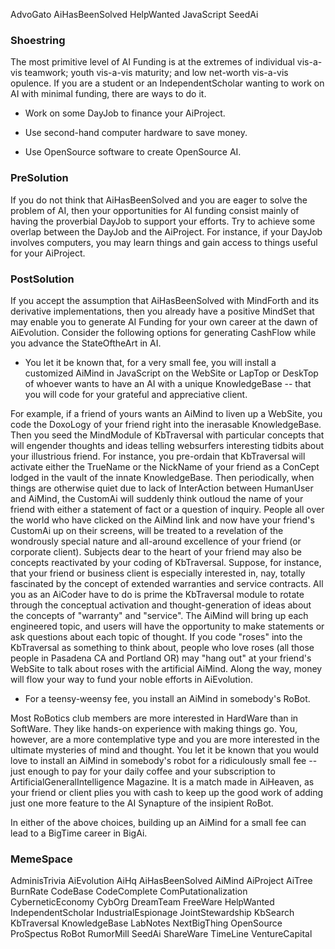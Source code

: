 AdvoGato AiHasBeenSolved HelpWanted JavaScript SeedAi

### Shoestring ###

The most primitive level of AI Funding is at the extremes of individual vis-a-vis teamwork; youth vis-a-vis maturity; and low net-worth vis-a-vis opulence. If you are a student or an IndependentScholar wanting to work on AI with minimal funding, there are ways to do it.

- Work on some DayJob to finance your AiProject.

- Use second-hand computer hardware to save money.

- Use OpenSource software to create OpenSource AI.


### PreSolution ###

If you do not think that AiHasBeenSolved and you are eager to solve the problem of AI, then your opportunities for AI funding consist mainly of having the proverbial DayJob to support your efforts. Try to achieve some overlap between the DayJob and the AiProject. For instance, if your DayJob involves computers, you may learn things and gain access to things useful for your AiProject.


### PostSolution ###

If you accept the assumption that AiHasBeenSolved with MindForth and its derivative implementations, then you already have a positive MindSet that may enable you to generate AI Funding for your own career at the dawn of AiEvolution. Consider the following options for generating CashFlow while you advance the StateOftheArt in AI.

  * You let it be known that, for a very small fee, you will install a customized AiMind in JavaScript on the WebSite or LapTop or DeskTop of whoever wants to have an AI with a unique KnowledgeBase -- that you will code for your grateful and appreciative client.

For example, if a friend of yours wants an AiMind to liven up a WebSite, you code the DoxoLogy of your friend right into the inerasable KnowledgeBase. Then you seed the MindModule of KbTraversal with particular concepts that will engender thoughts and ideas telling websurfers interesting tidbits about your illustrious friend. For instance, you pre-ordain that KbTraversal will activate either the TrueName or the NickName of your friend as a ConCept lodged in the vault of the innate KnowledgeBase. Then periodically, when things are otherwise quiet due to lack of InterAction between HumanUser and AiMind, the CustomAi will suddenly think outloud the name of your friend with either a statement of fact or a question of inquiry. People all over the world who have clicked on the AiMind link and now have your friend's CustomAi up on their screens, will be treated to a revelation of the wondrously special nature and all-around excellence of your friend (or corporate client). Subjects dear to the heart of your friend may also be concepts reactivated by your coding of KbTraversal. Suppose, for instance, that your friend or business client is especially interested in, nay, totally fascinated by the concept of extended warranties and service contracts. All you as an AiCoder have to do is prime the KbTraversal module to rotate through the conceptual activation and thought-generation of ideas about the concepts of "warranty" and "service". The AiMind will bring up each engineered topic, and users will have the opportunity to make statements or ask questions about each topic of thought. If you code "roses" into the KbTraversal as something to think about, people who love roses (all those people in Pasadena CA and Portland OR) may "hang out" at your friend's WebSite to talk about roses with the artificial AiMind. Along the way, money will flow your way to fund your noble efforts in AiEvolution.

  * For a teensy-weensy fee, you install an AiMind in somebody's RoBot.

Most RoBotics club members are more interested in HardWare than in SoftWare. They like hands-on experience with making things go. You, however, are a more contemplative type and you are more interested in the ultimate mysteries of mind and thought. You let it be known that you would love to install an AiMind in somebody's robot for a ridiculously small fee -- just enough to pay for your daily coffee and your subscription to ArtificialGeneralIntelligence Magazine. It is a match made in AiHeaven, as your friend or client plies you with cash to keep up the good work of adding just one more feature to the AI Synapture of the insipient RoBot.

In either of the above choices, building up an AiMind for a small fee can lead to a BigTime career in BigAi.


### MemeSpace ###

AdminisTrivia AiEvolution AiHq AiHasBeenSolved AiMind AiProject AiTree BurnRate CodeBase CodeComplete ComPutationalization CyberneticEconomy CybOrg DreamTeam FreeWare HelpWanted IndependentScholar IndustrialEspionage JointStewardship KbSearch KbTraversal KnowledgeBase LabNotes NextBigThing OpenSource ProSpectus RoBot RumorMill SeedAi ShareWare TimeLine VentureCapital